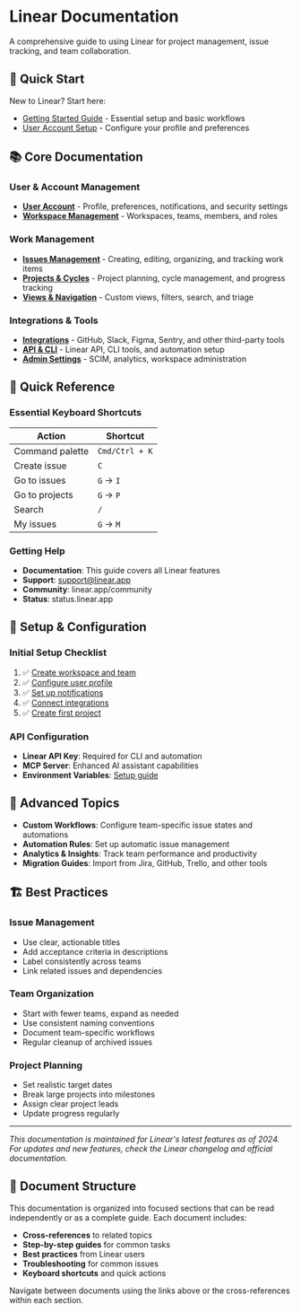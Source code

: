 # Linear Documentation

A comprehensive guide to using Linear for project management, issue tracking, and team collaboration.

## 🚀 Quick Start

New to Linear? Start here:
- [Getting Started Guide](getting-started.md) - Essential setup and basic workflows
- [User Account Setup](user-account.md) - Configure your profile and preferences

## 📚 Core Documentation

### User & Account Management
- **[User Account](user-account.md)** - Profile, preferences, notifications, and security settings
- **[Workspace Management](workspace-management.md)** - Workspaces, teams, members, and roles

### Work Management
- **[Issues Management](issues-management.md)** - Creating, editing, organizing, and tracking work items
- **[Projects & Cycles](projects-cycles.md)** - Project planning, cycle management, and progress tracking
- **[Views & Navigation](views-navigation.md)** - Custom views, filters, search, and triage

### Integrations & Tools
- **[Integrations](integrations.md)** - GitHub, Slack, Figma, Sentry, and other third-party tools
- **[API & CLI](api-cli.md)** - Linear API, CLI tools, and automation setup
- **[Admin Settings](admin-settings.md)** - SCIM, analytics, workspace administration

## 🎯 Quick Reference

### Essential Keyboard Shortcuts
| Action | Shortcut |
|--------|----------|
| Command palette | `Cmd/Ctrl + K` |
| Create issue | `C` |
| Go to issues | `G` → `I` |
| Go to projects | `G` → `P` |
| Search | `/` |
| My issues | `G` → `M` |

### Getting Help
- **Documentation**: This guide covers all Linear features
- **Support**: support@linear.app
- **Community**: linear.app/community  
- **Status**: status.linear.app

## 🔧 Setup & Configuration

### Initial Setup Checklist
1. ✅ [Create workspace and team](workspace-management.md#workspace-setup)
2. ✅ [Configure user profile](user-account.md#profile-settings)
3. ✅ [Set up notifications](user-account.md#notifications)
4. ✅ [Connect integrations](integrations.md)
5. ✅ [Create first project](projects-cycles.md#creating-projects)

### API Configuration
- **Linear API Key**: Required for CLI and automation
- **MCP Server**: Enhanced AI assistant capabilities
- **Environment Variables**: [Setup guide](api-cli.md#environment-setup)

## 📖 Advanced Topics

- **Custom Workflows**: Configure team-specific issue states and automations
- **Automation Rules**: Set up automatic issue management
- **Analytics & Insights**: Track team performance and productivity
- **Migration Guides**: Import from Jira, GitHub, Trello, and other tools

## 🏗️ Best Practices

### Issue Management
- Use clear, actionable titles
- Add acceptance criteria in descriptions
- Label consistently across teams
- Link related issues and dependencies

### Team Organization
- Start with fewer teams, expand as needed
- Use consistent naming conventions
- Document team-specific workflows
- Regular cleanup of archived issues

### Project Planning
- Set realistic target dates
- Break large projects into milestones
- Assign clear project leads
- Update progress regularly

---

*This documentation is maintained for Linear's latest features as of 2024. For updates and new features, check the Linear changelog and official documentation.*

## 📝 Document Structure

This documentation is organized into focused sections that can be read independently or as a complete guide. Each document includes:

- **Cross-references** to related topics
- **Step-by-step guides** for common tasks  
- **Best practices** from Linear users
- **Troubleshooting** for common issues
- **Keyboard shortcuts** and quick actions

Navigate between documents using the links above or the cross-references within each section.